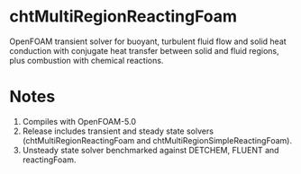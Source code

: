 # chtMultiRegionReactingFoam
OpenFOAM transient solver for buoyant, turbulent fluid flow and solid heat conduction with conjugate heat transfer between solid and fluid regions, plus combustion with chemical reactions.

# Notes
1. Compiles with OpenFOAM-5.0
2. Release includes transient and steady state solvers (chtMultiRegionReactingFoam and chtMultiRegionSimpleReactingFoam).
3. Unsteady state solver benchmarked against DETCHEM, FLUENT and reactingFoam.

